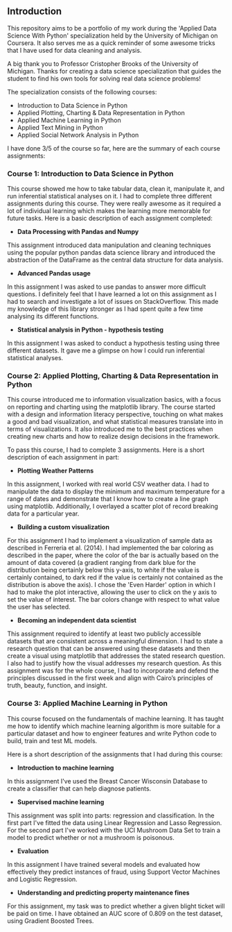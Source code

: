 ## Introduction
This repository aims to be a portfolio of my work during the 'Applied Data Science With Python' specialization held by the University of Michigan on Coursera. It also serves me as a quick reminder of some awesome tricks that I have used for data cleaning and analysis.

A big thank you to Professor Cristopher Brooks of the University of Michigan. Thanks for creating a data science specialization that guides the student to find his own tools for solving real data science problems!

The specialization consists of the following courses:
* Introduction to Data Science in Python
* Applied Plotting, Charting & Data Representation in Python
* Applied Machine Learning in Python
* Applied Text Mining in Python
* Applied Social Network Analysis in Python

I have done 3/5 of the course so far, here are the summary of each course assignments:

### Course 1: Introduction to Data Science in Python
This course showed me how to take tabular data, clean it,  manipulate it, and run inferential statistical analyses on it. I had to complete three different assignments during this course. They were really awesome as it required a lot of individual learning which makes the learning more memorable for future tasks. Here is a basic description of each assignment completed:
* **Data Processing with Pandas and Numpy**

This assignment introduced data manipulation and cleaning techniques using the popular python pandas data science library and introduced the abstraction of the DataFrame as the central data structure for data analysis.
* **Advanced Pandas usage**

In this assignment I was asked to use pandas to answer more difficult questions. I definitely feel that I have learned a lot on this assignment as I had to search and investigate a lot of issues on StackOverflow. This made my knowledge of this library stronger as I had spent quite a few time analysing its different functions.
* **Statistical analysis in Python - hypothesis testing**

In this assignment I was asked to conduct a hypothesis testing using three different datasets. It gave me a glimpse on how I could run inferential statistical analyses.

### Course 2: Applied Plotting, Charting & Data Representation in Python
This course introduced me to information visualization basics, with a focus on reporting and charting using the matplotlib library. The course started with a design and information literacy perspective, touching on what makes a good and bad visualization, and what statistical measures translate into in terms of visualizations. It also introduced me to the best practices when creating new charts and how to realize design decisions in the framework.

To pass this course, I had to complete 3 assignments. Here is a short description of each assignment in part:
* **Plotting Weather Patterns**

In this assignment, I worked with real world CSV weather data. I had to manipulate the data to display the minimum and maximum temperature for a range of dates and demonstrate that I know how to create a line graph using matplotlib. Additionally, I overlayed a scatter plot of record breaking data for a particular year.

* **Building a custom visualization**

For this assignment I had to implement a visualization of sample data as described in Ferreria et al. (2014). I had implemented the bar coloring as described in the paper, where the color of the bar is actually based on the amount of data covered (a gradient ranging from dark blue for the distribution being certainly below this y-axis, to white if the value is certainly contained, to dark red if the value is certainly not contained as the distribution is above the axis). I chose the 'Even Harder' option in which I had to make the plot interactive, allowing the user to click on the y axis to set the value of interest. The bar colors change with respect to what value the user has selected.

* **Becoming an independent data scientist**

This assignment required to identify at least two publicly accessible datasets that are consistent across a meaningful dimension. I had to state a research question that can be answered using these datasets and then create a visual using matplotlib that addresses the stated research question. I also had to justify how the visual addresses my research question. As this assignment was for the whole course, I had to incorporate and defend the principles discussed in the first week and align with Cairo’s principles of truth, beauty, function, and insight.

### Course 3: Applied Machine Learning in Python
This course focused on the fundamentals of machine learning. It has taught me how to identify which machine learning algorithm is more suitable for a particular dataset and how to engineer features and write Python code to build, train and test ML models.

Here is a short description of the assignments that I had during this course:
* **Introduction to machine learning**

In this assignment I've used the Breast Cancer Wisconsin Database to create a classifier that can help diagnose patients.

* **Supervised machine learning**

This assignment was split into parts: regression and classification. In the first part I've fitted the data using Linear Regression and Lasso Regression. For the second part I've worked with the UCI Mushroom Data Set to train a model to predict whether or not a mushroom is poisonous.

* **Evaluation**

In this assignment I have trained several models and evaluated how effectively they predict instances of fraud, using Support Vector Machines and Logistic Regression.

* **Understanding and predicting property maintenance fines**

For this assignment, my task was to predict whether a given blight ticket will be paid on time. I have obtained an AUC score of 0.809 on the test dataset, using Gradient Boosted Trees.
